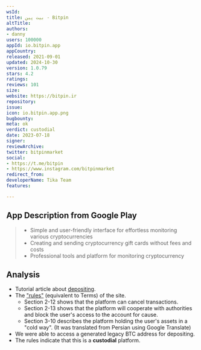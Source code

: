 ```yaml
---
wsId: 
title: بیت پین - Bitpin
altTitle: 
authors:
- danny
users: 100000
appId: io.bitpin.app
appCountry: 
released: 2021-09-01
updated: 2024-10-30
version: 1.0.79
stars: 4.2
ratings: 
reviews: 101
size: 
website: https://bitpin.ir
repository: 
issue: 
icon: io.bitpin.app.png
bugbounty: 
meta: ok
verdict: custodial
date: 2023-07-18
signer: 
reviewArchive: 
twitter: bitpinmarket
social:
- https://t.me/bitpin
- https://www.instagram.com/bitpinmarket
redirect_from: 
developerName: Tika Team
features: 

---
```


## App Description from Google Play

> - Simple and user-friendly interface for effortless monitoring various cryptocurrencies
> - Creating and sending cryptocurrency gift cards without fees and costs
> - Professional tools and platform for monitoring cryptocurrency

## Analysis

- Tutorial article about [depositing](https://help.bitpin.ir/fa/article/chgonh-rmzarz-oariz-knim-6454nm/).
- The ["rules"](https://bitpin.ir/rules) (equivalent to Terms) of the site.
    - Section 2-12 shows that the platform can cancel transactions.
    - Section 2-13 shows that the platform will cooperate with authorities and block the user's access to the account for cause.
    - Section 3-10 describes the platform holding the user's assets in a "cold way". (It was translated from Persian using Google Translate)
- We were able to access a generated legacy BTC address for depositing.
- The rules indicate that this is a **custodial** platform.
